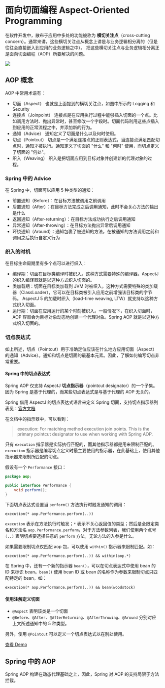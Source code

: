 # 面向切面编程 Aspect-Oriented Programming

在软件开发中，散布于应用中多处的功能被称为 **横切关注点**（cross-cutting concern）。通常来讲，这些横切关注点从概念上讲是与业务逻辑相分离的（但是往往会直接嵌入到应用的业务逻辑之中）。
把这些横切关注点与业务逻辑相分离正是面向切面编程（AOP）所要解决的问题。

![](http://img0.imgtn.bdimg.com/it/u=2357632752,1358369538&fm=26&gp=0.jpg)

## AOP 概念

AOP 中常用术语有：

- 切面（Aspect）
  也就是上面提到的横切关注点，如图中所示的 Logging 和 Security
- 连接点（Joinpoint）
  连接点是在应用执行过程中能够插入切面的一个点。比如调用方法时、抛出异常时，甚至修改一个字段时。切面代码利用这些点插入到应用的正常流程之中，并添加新的行为。
- 通知（Advice）
  通知定义了切面是什么以及何时使用。
- 切点（Pointcut）
  切点是一个满足连接点的正则表达式，当连接点满足匹配切点时，通知才被执行。通知定义了切面的 "什么" 和 "何时" 使用，而切点定义了切面的 "何处"。
- 织入（Weaving）
  织入是把切面应用到目标对象并创建新的代理对象的过程。

### Spring 中的 Advice

在 Spring 中，切面可以应用 5 种类型的通知：

- 前置通知（Before）：在目标方法被调用之前调用
- 后置通知（After）：在目标方法完成之后调用通知，此时不会关心方法的输出是什么
- 返回通知（After-returning）：在目标方法成功执行之后调用通知
- 异常通知（After-throwing）：在目标方法抛出异常后调用通知
- 环绕通知（Around）：通知包裹了被通知的方法，在被通知的方法调用之前和调用之后执行自定义行为

### 织入的时机

在目标生命周期里有多个点可以进行织入：

- 编译期：切面在目标类编译时被织入。这种方式需要特殊的编译器。AspectJ 的织入编译器就是以这种方式织入切面的。
- 类加载期：切面在目标类加载到 JVM 时被织入。这种方式需要特殊的类加载器（ClassLoader），它可以在目标类被引入应用之前增强该目标类的字节码。
AspectJ 5 的加载时织入（load-time weaving, LTW）就支持以这种方式织入切面。
- 运行期：切面在应用运行的某个时刻被织入。一般情况下，在织入切面时，AOP 容器会为目标对象动态地创建一个代理对象。Spring AOP 就是以这种方式织入切面的。

### 切点表达式

如上所述，切点（Pointcut）用于准确定位应该在什么地方应用切面（Aspect）的通知（Advice）。通知和切点是切面的最基本元素。因此，了解如何编写切点非常重要。

#### Spring 中的切点表达式

Spring AOP 仅支持 AspectJ **切点指示器**（pointcut designator）的一个子集。因为 Spring 是基于代理的，而某些切点表达式是与基于代理的 AOP 无关的。

Spring 借用 AspectJ 的切点表达式语言来定义 Spring 切面，支持切点指示器列表见：[官方文档](https://docs.spring.io/spring/docs/current/spring-framework-reference/core.html#aop-pointcuts)

在文档中的指示器中，可以看到：

> execution: For matching method execution join points. This is the primary pointcut designator to use when working with Spring AOP.

只有 `execution` 指示器是实际执行匹配的，而其他指示器都是用来限制匹配的。`execution` 指示器是编写切点定义时最主要使用的指示器，在此基础上，使用其他指示器来限制所匹配的切点。

假设有一个 `Performance` 接口：

```java
package aop;

public interface Performance {
    void perform();
}
```

下面切点表达式设置当 `perform()` 方法执行时触发通知的调用：

```
execution(* aop.Performance.perform(..))
```

`execution` 表示在方法执行时触发；`*` 表示不关心返回值的类型；然后是全限定类名和方法名 `aop.Performance.perform`，对于方法参数列表，我们使用两个点号 `(..)` 表明切点要选择任意的 `perform` 方法，无论方法的入参是什么。

如果需要限制切点仅匹配 aop 包，可以使用 `within()` 指示器来限制匹配。如：

```
execution(* aop.Performance.perform(..)) && within(aop.*)
```

在 Spring 中，还有一个新的指示器 `bean()`，可以在切点表达式中使用 bean 的 ID 来标识 bean。`bean()` 使用 bean ID 或 bean 的名称作为参数来限制切点只匹配特定的 bean。如：

```
execution(* aop.Performance.perform(..)) && bean(woodstock)
```

#### 使用注解定义切面

- `@Aspect` 表明该类是一个切面
- `@Before`、`@After`、`@AfterReturning`、`@AfterThrowing`、`@Around` 分别对应上文所述通知中的 5 种类型。

另外，使用 `@Pointcut` 可以定义一个切点表达式以在别处使用。

[查看 Demo](./Demo.java)

## Spring 中的 AOP

Spring AOP 构建在动态代理基础之上，因此，Spring 对 AOP 的支持局限于方法拦截。

